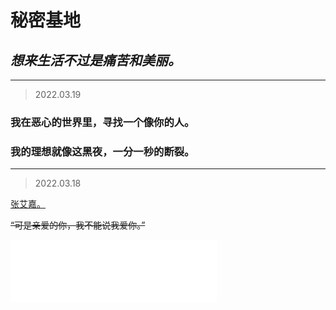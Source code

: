 # 秘密基地

## _**想来生活不过是痛苦和美丽。**_

______________________________________________________________________________________________
> 2022.03.19

   ### 我在恶心的世界里，寻找一个像你的人。

   ### 我的理想就像这黑夜，一分一秒的断裂。

______________________________________________________________________________________________
> 2022.03.18

[张艾嘉。](https://mp.weixin.qq.com/s/txdhRhl1CDYa5k8nyigJQA)  

~~“可是亲爱的你，我不能说我爱你。”~~

<iframe frameborder="no" border="0" marginwidth="0" marginheight="0" width="330" height="100" src="//music.163.com/outchain/player?type=2&id=327441&auto=1&height=66"></iframe>
